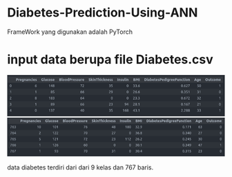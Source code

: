 # Diabetes-Prediction-Using-ANN
FrameWork yang digunakan adalah PyTorch
# input data berupa file Diabetes.csv
![demo](https://github.com/rammahayufitra/Diabetes-Prediction-Using-ANN/blob/main/screenshot/Screenshot%20from%202021-10-23%2010-00-02.png)
![demo](https://github.com/rammahayufitra/Diabetes-Prediction-Using-ANN/blob/main/screenshot/Screenshot%20from%202021-10-23%2010-06-49.png)
<br>
<p>data diabetes terdiri dari dari 9 kelas dan 767 baris.</p>
<br>
